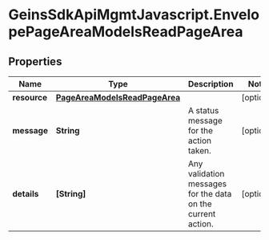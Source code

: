 # GeinsSdkApiMgmtJavascript.EnvelopePageAreaModelsReadPageArea

## Properties

Name | Type | Description | Notes
------------ | ------------- | ------------- | -------------
**resource** | [**PageAreaModelsReadPageArea**](PageAreaModelsReadPageArea.md) |  | [optional] 
**message** | **String** | A status message for the action taken. | [optional] 
**details** | **[String]** | Any validation messages for the data on the current action. | [optional] 


